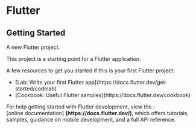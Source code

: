 # Flutter

## Getting Started

<p>A new Flutter project.</p>

<p>This project is a starting point for a Flutter application.</p>
<p>A few resources to get you started if this is your first Flutter project:</p>
<ul>
<li> [Lab: Write your first Flutter app](https://docs.flutter.dev/get-started/codelab)</li>
<li> [Cookbook: Useful Flutter samples](https://docs.flutter.dev/cookbook)</li>
</ul>

<p>For help getting started with Flutter development, view the :<br/>[online documentation]
<strong>(https://docs.flutter.dev/)</strong>, which offers tutorials,
samples, guidance on mobile development, and a full API reference.</p>
